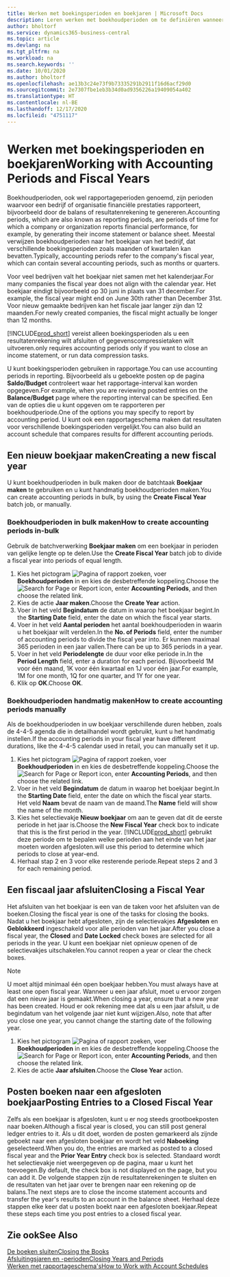 ```yaml
---
title: Werken met boekingsperioden en boekjaren | Microsoft Docs
description: Leren werken met boekhoudperioden om te definiëren wanneer uw bedrijf financiële prestaties rapporteert.
author: bholtorf
ms.service: dynamics365-business-central
ms.topic: article
ms.devlang: na
ms.tgt_pltfrm: na
ms.workload: na
ms.search.keywords: ''
ms.date: 10/01/2020
ms.author: bholtorf
ms.openlocfilehash: ae13b3c24e73f9b73335291b2911f16d6acf29d0
ms.sourcegitcommit: 2e7307fbe1eb3b34d0ad9356226a19409054a402
ms.translationtype: HT
ms.contentlocale: nl-BE
ms.lasthandoff: 12/17/2020
ms.locfileid: "4751117"
---
```

# <a name="working-with-accounting-periods-and-fiscal-years"></a><span data-ttu-id="d7862-103">Werken met boekingsperioden en boekjaren</span><span class="sxs-lookup"><span data-stu-id="d7862-103">Working with Accounting Periods and Fiscal Years</span></span>

<span data-ttu-id="d7862-104">Boekhoudperioden, ook wel rapportageperioden genoemd, zijn perioden waarvoor een bedrijf of organisatie financiële prestaties rapporteert, bijvoorbeeld door de balans of resultatenrekening te genereren.</span><span class="sxs-lookup"><span data-stu-id="d7862-104">Accounting periods, which are also known as reporting periods, are periods of time for which a company or organization reports financial performance, for example, by generating their income statement or balance sheet.</span></span> <span data-ttu-id="d7862-105">Meestal verwijzen boekhoudperioden naar het boekjaar van het bedrijf, dat verschillende boekingsperioden zoals maanden of kwartalen kan bevatten.</span><span class="sxs-lookup"><span data-stu-id="d7862-105">Typically, accounting periods refer to the company's fiscal year, which can contain several accounting periods, such as months or quarters.</span></span>

<span data-ttu-id="d7862-106">Voor veel bedrijven valt het boekjaar niet samen met het kalenderjaar.</span><span class="sxs-lookup"><span data-stu-id="d7862-106">For many companies the fiscal year does not align with the calendar year.</span></span> <span data-ttu-id="d7862-107">Het boekjaar eindigt bijvoorbeeld op 30 juni in plaats van 31 december.</span><span class="sxs-lookup"><span data-stu-id="d7862-107">For example, the fiscal year might end on June 30th rather than December 31st.</span></span> <span data-ttu-id="d7862-108">Voor nieuw gemaakte bedrijven kan het fiscale jaar langer zijn dan 12 maanden.</span><span class="sxs-lookup"><span data-stu-id="d7862-108">For newly created companies, the fiscal might actually be longer than 12 months.</span></span>  

[!INCLUDE[prod_short](includes/prod_short.md)] <span data-ttu-id="d7862-109">vereist alleen boekingsperioden als u een resultatenrekening wilt afsluiten of gegevenscompressietaken wilt uitvoeren.</span><span class="sxs-lookup"><span data-stu-id="d7862-109">only requires accounting periods only if you want to close an income statement, or run data compression tasks.</span></span> 

<span data-ttu-id="d7862-110">U kunt boekingsperioden gebruiken in rapportage.</span><span class="sxs-lookup"><span data-stu-id="d7862-110">You can use accounting periods in reporting.</span></span> <span data-ttu-id="d7862-111">Bijvoorbeeld als u geboekte posten op de pagina **Saldo/Budget** controleert waar het rapportage-interval kan worden opgegeven.</span><span class="sxs-lookup"><span data-stu-id="d7862-111">For example, when you are reviewing posted entries on the **Balance/Budget** page where the reporting interval can be specified.</span></span> <span data-ttu-id="d7862-112">Een van de opties die u kunt opgeven om te rapporteren per boekhoudperiode.</span><span class="sxs-lookup"><span data-stu-id="d7862-112">One of the options you may specify to report by accounting period.</span></span> <span data-ttu-id="d7862-113">U kunt ook een rapportageschema maken dat resultaten voor verschillende boekingsperioden vergelijkt.</span><span class="sxs-lookup"><span data-stu-id="d7862-113">You can also build an account schedule that compares results for different accounting periods.</span></span>

## <a name="creating-a-new-fiscal-year"></a><span data-ttu-id="d7862-114">Een nieuw boekjaar maken</span><span class="sxs-lookup"><span data-stu-id="d7862-114">Creating a new fiscal year</span></span>

<span data-ttu-id="d7862-115">U kunt boekhoudperioden in bulk maken door de batchtaak **Boekjaar maken** te gebruiken en u kunt handmatig boekhoudperioden maken.</span><span class="sxs-lookup"><span data-stu-id="d7862-115">You can create accounting periods in bulk, by using the **Create Fiscal Year** batch job, or manually.</span></span>

### <a name="how-to-create-accounting-periods-in-bulk"></a><span data-ttu-id="d7862-116">Boekhoudperioden in bulk maken</span><span class="sxs-lookup"><span data-stu-id="d7862-116">How to create accounting periods in-bulk</span></span>

<span data-ttu-id="d7862-117">Gebruik de batchverwerking **Boekjaar maken** om een boekjaar in perioden van gelijke lengte op te delen.</span><span class="sxs-lookup"><span data-stu-id="d7862-117">Use the **Create Fiscal Year** batch job to divide a fiscal year into periods of equal length.</span></span>  

1. <span data-ttu-id="d7862-118">Kies het pictogram ![Pagina of rapport zoeken](media/ui-search/search_small.png "Pictogram Pagina of rapport zoeken"), voer **Boekhoudperioden** in en kies de desbetreffende koppeling.</span><span class="sxs-lookup"><span data-stu-id="d7862-118">Choose the ![Search for Page or Report](media/ui-search/search_small.png "Search for Page or Report icon") icon, enter **Accounting Periods**, and then choose the related link.</span></span>  
2. <span data-ttu-id="d7862-119">Kies de actie **Jaar maken**.</span><span class="sxs-lookup"><span data-stu-id="d7862-119">Choose the **Create Year** action.</span></span>  <!--What about the Scheduling option? Should we mention that? There's also the Report Output Type field...-->
3. <span data-ttu-id="d7862-120">Voer in het veld **Begindatum** de datum in waarop het boekjaar begint.</span><span class="sxs-lookup"><span data-stu-id="d7862-120">In the **Starting Date** field, enter the date on which the fiscal year starts.</span></span>  
4. <span data-ttu-id="d7862-121">Voer in het veld **Aantal perioden** het aantal boekhoudperioden in waarin u het boekjaar wilt verdelen.</span><span class="sxs-lookup"><span data-stu-id="d7862-121">In the **No. of Periods** field, enter the number of accounting periods to divide the fiscal year into.</span></span> <span data-ttu-id="d7862-122">Er kunnen maximaal 365 perioden in een jaar vallen.</span><span class="sxs-lookup"><span data-stu-id="d7862-122">There can be up to 365 periods in a year.</span></span>  
5. <span data-ttu-id="d7862-123">Voer in het veld **Periodelengte** de duur voor elke periode in.</span><span class="sxs-lookup"><span data-stu-id="d7862-123">In the **Period Length** field, enter a duration for each period.</span></span> <span data-ttu-id="d7862-124">Bijvoorbeeld 1M voor één maand, 1K voor één kwartaal en 1J voor één jaar.</span><span class="sxs-lookup"><span data-stu-id="d7862-124">For example, 1M for one month, 1Q for one quarter, and 1Y for one year.</span></span>  
6. <span data-ttu-id="d7862-125">Klik op **OK**.</span><span class="sxs-lookup"><span data-stu-id="d7862-125">Choose **OK**.</span></span>  

### <a name="how-to-create-accounting-periods-manually"></a><span data-ttu-id="d7862-126">Boekhoudperioden handmatig maken</span><span class="sxs-lookup"><span data-stu-id="d7862-126">How to create accounting periods manually</span></span>

<span data-ttu-id="d7862-127">Als de boekhoudperioden in uw boekjaar verschillende duren hebben, zoals de 4-4-5 agenda die in detailhandel wordt gebruikt, kunt u het handmatig instellen.</span><span class="sxs-lookup"><span data-stu-id="d7862-127">If the accounting periods in your fiscal year have different durations, like the 4-4-5 calendar used in retail, you can manually set it up.</span></span>  
  
1. <span data-ttu-id="d7862-128">Kies het pictogram ![Pagina of rapport zoeken](media/ui-search/search_small.png "Pictogram Pagina of rapport zoeken"), voer **Boekhoudperioden** in en kies de desbetreffende koppeling.</span><span class="sxs-lookup"><span data-stu-id="d7862-128">Choose the ![Search for Page or Report](media/ui-search/search_small.png "Search for Page or Report icon") icon, enter **Accounting Periods**, and then choose the related link.</span></span>  
2. <span data-ttu-id="d7862-129">Voer in het veld **Begindatum** de datum in waarop het boekjaar begint.</span><span class="sxs-lookup"><span data-stu-id="d7862-129">In the **Starting Date** field, enter the date on which the fiscal year starts.</span></span> <span data-ttu-id="d7862-130">Het veld **Naam** bevat de naam van de maand.</span><span class="sxs-lookup"><span data-stu-id="d7862-130">The **Name** field will show the name of the month.</span></span>  
3. <span data-ttu-id="d7862-131">Kies het selectievakje **Nieuw boekjaar** om aan te geven dat dit de eerste periode in het jaar is.</span><span class="sxs-lookup"><span data-stu-id="d7862-131">Choose the **New Fiscal Year** check box to indicate that this is the first period in the year.</span></span> [!INCLUDE[prod_short](includes/prod_short.md)] <span data-ttu-id="d7862-132">gebruikt deze periode om te bepalen welke perioden aan het einde van het jaar moeten worden afgesloten.</span><span class="sxs-lookup"><span data-stu-id="d7862-132">will use this period to determine which periods to close at year-end.</span></span>
4. <span data-ttu-id="d7862-133">Herhaal stap 2 en 3 voor elke resterende periode.</span><span class="sxs-lookup"><span data-stu-id="d7862-133">Repeat steps 2 and 3 for each remaining period.</span></span>  

## <a name="closing-a-fiscal-year"></a><span data-ttu-id="d7862-134">Een fiscaal jaar afsluiten</span><span class="sxs-lookup"><span data-stu-id="d7862-134">Closing a Fiscal Year</span></span>

<span data-ttu-id="d7862-135">Het afsluiten van het boekjaar is een van de taken voor het afsluiten van de boeken.</span><span class="sxs-lookup"><span data-stu-id="d7862-135">Closing the fiscal year is one of the tasks for closing the books.</span></span> <span data-ttu-id="d7862-136">Nadat u het boekjaar hebt afgesloten, zijn de selectievakjes **Afgesloten** en **Geblokkeerd** ingeschakeld voor alle perioden van het jaar.</span><span class="sxs-lookup"><span data-stu-id="d7862-136">After you close a fiscal year, the **Closed** and **Date Locked** check boxes are selected for all periods in the year.</span></span> <span data-ttu-id="d7862-137">U kunt een boekjaar niet opnieuw openen of de selectievakjes uitschakelen.</span><span class="sxs-lookup"><span data-stu-id="d7862-137">You cannot reopen a year or clear the check boxes.</span></span>

> [!NOTE]  
> <span data-ttu-id="d7862-138">U moet altijd minimaal één open boekjaar hebben.</span><span class="sxs-lookup"><span data-stu-id="d7862-138">You must always have at least one open fiscal year.</span></span> <span data-ttu-id="d7862-139">Wanneer u een jaar afsluit, moet u ervoor zorgen dat een nieuw jaar is gemaakt.</span><span class="sxs-lookup"><span data-stu-id="d7862-139">When closing a year, ensure that a new year has been created.</span></span> <span data-ttu-id="d7862-140">Houd er ook rekening mee dat als u een jaar afsluit, u de begindatum van het volgende jaar niet kunt wijzigen.</span><span class="sxs-lookup"><span data-stu-id="d7862-140">Also, note that after you close one year, you cannot change the starting date of the following year.</span></span>

1. <span data-ttu-id="d7862-141">Kies het pictogram ![Pagina of rapport zoeken](media/ui-search/search_small.png "Pictogram Pagina of rapport zoeken"), voer **Boekhoudperioden** in en kies de desbetreffende koppeling.</span><span class="sxs-lookup"><span data-stu-id="d7862-141">Choose the ![Search for Page or Report](media/ui-search/search_small.png "Search for Page or Report icon") icon, enter **Accounting Periods**, and then choose the related link.</span></span>  
2. <span data-ttu-id="d7862-142">Kies de actie **Jaar afsluiten**.</span><span class="sxs-lookup"><span data-stu-id="d7862-142">Choose the **Close Year** action.</span></span>  

## <a name="posting-entries-to-a-closed-fiscal-year"></a><span data-ttu-id="d7862-143">Posten boeken naar een afgesloten boekjaar</span><span class="sxs-lookup"><span data-stu-id="d7862-143">Posting Entries to a Closed Fiscal Year</span></span>

<span data-ttu-id="d7862-144">Zelfs als een boekjaar is afgesloten, kunt u er nog steeds grootboekposten naar boeken.</span><span class="sxs-lookup"><span data-stu-id="d7862-144">Although a fiscal year is closed, you can still post general ledger entries to it.</span></span> <span data-ttu-id="d7862-145">Als u dit doet, worden de posten gemarkeerd als zijnde geboekt naar een afgesloten boekjaar en wordt het veld **Naboeking** geselecteerd.</span><span class="sxs-lookup"><span data-stu-id="d7862-145">When you do, the entries are marked as posted to a closed fiscal year and the **Prior Year Entry** check box is selected.</span></span> <span data-ttu-id="d7862-146">Standaard wordt het selectievakje niet weergegeven op de pagina, maar u kunt het toevoegen.</span><span class="sxs-lookup"><span data-stu-id="d7862-146">By default, the check box is not displayed on the page, but you can add it.</span></span> <span data-ttu-id="d7862-147">De volgende stappen zijn de resultatenrekeningen te sluiten en de resultaten van het jaar over te brengen naar een rekening op de balans.</span><span class="sxs-lookup"><span data-stu-id="d7862-147">The next steps are to close the income statement accounts and transfer the year's results to an account in the balance sheet.</span></span> <span data-ttu-id="d7862-148">Herhaal deze stappen elke keer dat u posten boekt naar een afgesloten boekjaar.</span><span class="sxs-lookup"><span data-stu-id="d7862-148">Repeat these steps each time you post entries to a closed fiscal year.</span></span>

## <a name="see-also"></a><span data-ttu-id="d7862-149">Zie ook</span><span class="sxs-lookup"><span data-stu-id="d7862-149">See Also</span></span>

[<span data-ttu-id="d7862-150">De boeken sluiten</span><span class="sxs-lookup"><span data-stu-id="d7862-150">Closing the Books</span></span>](year-close-books.md)  
[<span data-ttu-id="d7862-151">Afsluitingsjaren en -perioden</span><span class="sxs-lookup"><span data-stu-id="d7862-151">Closing Years and Periods</span></span>](year-close-years-periods.md)  
[<span data-ttu-id="d7862-152">Werken met rapportageschema's</span><span class="sxs-lookup"><span data-stu-id="d7862-152">How to Work with Account Schedules</span></span>](bi-how-work-account-schedule.md)  
